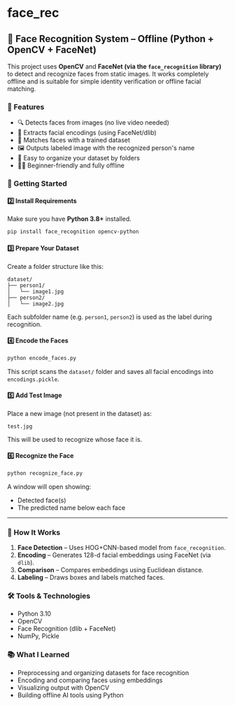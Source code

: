 # face_rec
## 🧠 Face Recognition System – Offline (Python + OpenCV + FaceNet)

This project uses **OpenCV** and **FaceNet (via the `face_recognition` library)** to detect and recognize faces from static images. It works completely offline and is suitable for simple identity verification or offline facial matching.



### 📌 Features

* 🔍 Detects faces from images (no live video needed)
* 🧬 Extracts facial encodings (using FaceNet/dlib)
* 🧠 Matches faces with a trained dataset
* 🖼️ Outputs labeled image with the recognized person's name
* 📂 Easy to organize your dataset by folders
* 🧑‍💻 Beginner-friendly and fully offline



### 🚀 Getting Started


#### 2️⃣ Install Requirements

Make sure you have **Python 3.8+** installed.

```bash
pip install face_recognition opencv-python
```

#### 3️⃣ Prepare Your Dataset

Create a folder structure like this:

```
dataset/
├── person1/
│   └── image1.jpg
├── person2/
│   └── image2.jpg
```

Each subfolder name (e.g. `person1`, `person2`) is used as the label during recognition.

#### 4️⃣ Encode the Faces

```bash
python encode_faces.py
```

This script scans the `dataset/` folder and saves all facial encodings into `encodings.pickle`.

#### 5️⃣ Add Test Image

Place a new image (not present in the dataset) as:

```
test.jpg
```

This will be used to recognize whose face it is.

#### 6️⃣ Recognize the Face

```bash
python recognize_face.py
```

A window will open showing:

* Detected face(s)
* The predicted name below each face

---

### 🧠 How It Works

1. **Face Detection** – Uses HOG+CNN-based model from `face_recognition`.
2. **Encoding** – Generates 128-d facial embeddings using FaceNet (via `dlib`).
3. **Comparison** – Compares embeddings using Euclidean distance.
4. **Labeling** – Draws boxes and labels matched faces.

### 🛠️ Tools & Technologies

* Python 3.10
* OpenCV
* Face Recognition (dlib + FaceNet)
* NumPy, Pickle

### 📚 What I Learned

* Preprocessing and organizing datasets for face recognition
* Encoding and comparing faces using embeddings
* Visualizing output with OpenCV
* Building offline AI tools using Python





